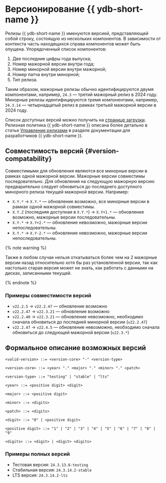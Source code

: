 # Версионирование {{ ydb-short-name }}

Релизы {{ ydb-short-name }} именуются версией, представляющей собой строку, состоящую из нескольких компонентов. В зависимости от контекста часть находящихся справа компонентов может быть опущена. Упорядоченный список компонентов:

1. Две последние цифры года выпуска;
2. Номер мажорной версии внутри года;
3. Номер минорной версии внутри мажорной;
4. Номер патча внутри минорной;
5. Тип релиза.

Таким образом, мажорные релизы обычно идентифицируются двумя компонентами, например, `24.3` — третий мажорный релиз в 2024 году. Минорные релизы идентифицируются тремя компонентами, например, `24.3.14` — четырнадцатый релиз в рамках третьей мажорной версии в 2024 году.

Список доступных версий можно получить на [странице загрузки](../../downloads/index.md). Релизная политика {{ ydb-short-name }} описана более детально в статье [Управление релизами](../../contributor/manage-releases.md) в разделе документации для разработчиков {{ ydb-short-name }}.

## Совместимость версий {#version-compatability}

Совместимыми для обновления являются все минорные версии в рамках одной мажорной версии. Мажорные версии совместимы последовательно. Для обновления на следующую мажорную версию предварительно следует обновиться до последнего доступного минорного релиза текущей мажорной версии. Например:

* `X.Y.*` → `X.Y.*` — обновление возможно, все минорные версии в рамках одной мажорной совместимы.
* `X.Y.Z` (последняя доступная в `X.Y.*`) → `X.Y+1.*` — обновление возможно, мажорные версии последовательны.
* `X.Y.*` → `X.Y+2.*` — обновление невозможно, мажорные версии непоследовательны.
* `X.Y.*` → `X.Y-2.*` — обновление невозможно, мажорные версии непоследовательны.

{% note warning %}

Также в любом случае нельзя откатываться более чем на 2 мажорные версии назад относительно хотя бы раз установленной версии, так как настолько старая версия может не знать, как работать с данными на дисках, записанными текущей.

{% endnote %}

### Примеры совместимости версий

* `v22.2.5` → `v22.2.47` — обновление возможно
* `v22.2.47` → `v22.3.21` — обновление возможно
* `v22.2.40` → `v22.3.21` — обновление невозможно, необходимо сначала обновиться до последней минорной версии (`v22.2.47`)
* `v22.2.47` → `v22.4.5` — обновление невозможно, необходимо сначала обновиться до следующей мажорной версии (`v22.3.*`)

## Формальное описание возможных версий

```bnf
<valid-version> ::= <version-core> "-" <version-type>

<version-core> ::= <year> "." <major> "." <minor> "." <patch>

<version-type> ::= "testing" | "stable" | "lts"

<year> ::= <positive digit> <digit>

<major> ::= <positive digit>

<minor> ::= <digits>

<patch> ::= <digits>

<digit> ::= "0" | <positive digit>

<positive digit> ::= "1" | "2" | "3" | "4" | "5" | "6" | "7" | "8" | "9"

<digits> ::= <digit> | <digit> <digits>
```

### Примеры полных версий

* Тестовая версия: `24.3.13.6-testing`
* Стабильная версия: `24.3.14.2-stable`
* LTS версия: `24.3.14.2-lts`
